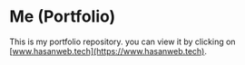 # Me (Portfolio)

This is my portfolio repository. you can view it by clicking on [www.hasanweb.tech](https://www.hasanweb.tech).
